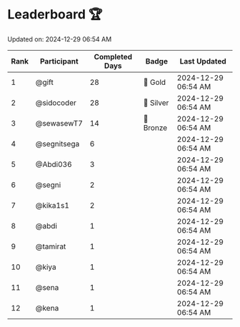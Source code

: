 # Leaderboard 🏆

Updated on: 2024-12-29 06:54 AM

| Rank | Participant       | Completed Days | Badge      | Last Updated         |
|------|-------------------|----------------|------------|----------------------|
| 1    | @gift             | 28             | 🏅 Gold     | 2024-12-29 06:54 AM |
| 2    | @sidocoder        | 28             | 🥈 Silver   | 2024-12-29 06:54 AM |
| 3    | @sewasewT7        | 14             | 🥉 Bronze   | 2024-12-29 06:54 AM |
| 4    | @segnitsega       | 6              |            | 2024-12-29 06:54 AM |
| 5    | @Abdi036          | 3              |            | 2024-12-29 06:54 AM |
| 6    | @segni            | 2              |            | 2024-12-29 06:54 AM |
| 7    | @kika1s1          | 2              |            | 2024-12-29 06:54 AM |
| 8    | @abdi             | 1              |            | 2024-12-29 06:54 AM |
| 9    | @tamirat          | 1              |            | 2024-12-29 06:54 AM |
| 10   | @kiya             | 1              |            | 2024-12-29 06:54 AM |
| 11   | @sena             | 1              |            | 2024-12-29 06:54 AM |
| 12   | @kena             | 1              |            | 2024-12-29 06:54 AM |
